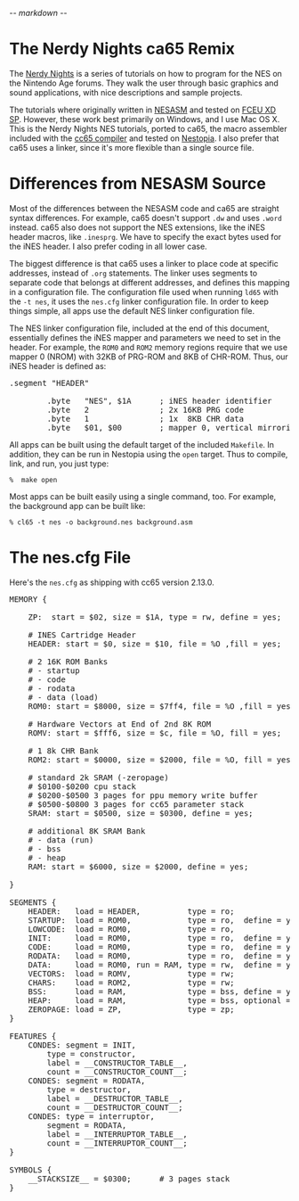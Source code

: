 -*- markdown -*-

The Nerdy Nights ca65 Remix
===========================

The [Nerdy Nights][nn] is a series of tutorials on how to program for the NES on the Nintendo Age forums.  They walk the user through basic graphics and sound applications, with nice descriptions and sample projects.

The tutorials where originally written in [NESASM][nesasm] and tested on [FCEU XD SP][fceuxdsp].  However, these work best primarily on Windows, and I use Mac OS X.  This is the Nerdy Nights NES tutorials, ported to ca65, the macro assembler included with the [cc65 compiler][cc65] and tested on [Nestopia][nestopia].  I also prefer that ca65 uses a linker, since it's more flexible than a single source file.

Differences from NESASM Source
==============================

Most of the differences between the NESASM code and ca65 are straight syntax differences.  For example, ca65 doesn't support `.dw` and uses `.word` instead.  ca65 also does not support the NES extensions, like the iNES header macros, like `.inesprg`.  We have to specify the exact bytes used for the iNES header.  I also prefer coding in all lower case.

The biggest difference is that ca65 uses a linker to place code at specific addresses, instead of `.org` statements.  The linker uses segments to separate code that belongs at different addresses, and defines this mapping in a configuration file.  The configuration file used when running `ld65` with the `-t nes`, it uses the `nes.cfg` linker configuration file.  In order to keep things simple, all apps use the default NES linker configuration file.

The NES linker configuration file, included at the end of this document, essentially defines the iNES mapper and parameters we need to set in the header.  For example, the `ROM0` and `ROM2` memory regions require that we use mapper 0 (NROM) with 32KB of PRG-ROM and 8KB of CHR-ROM.  Thus, our iNES header is defined as:

<pre>
.segment "HEADER"
        
        .byte   "NES", $1A      ; iNES header identifier
        .byte   2               ; 2x 16KB PRG code
        .byte   1               ; 1x  8KB CHR data
        .byte   $01, $00        ; mapper 0, vertical mirroring
</pre>

All apps can be built using the default target of the included `Makefile`.  In addition, they can be run in Nestopia using the `open` target.  Thus to compile, link, and run, you just type:

    %  make open

Most apps can be built easily using a single command, too.  For example, the background app can be built like:

    % cl65 -t nes -o background.nes background.asm

The nes.cfg File
================

Here's the `nes.cfg` as shipping with cc65 version 2.13.0.

<pre>
MEMORY {

    ZP:  start = $02, size = $1A, type = rw, define = yes;

    # INES Cartridge Header
    HEADER: start = $0, size = $10, file = %O ,fill = yes;

    # 2 16K ROM Banks
    # - startup
    # - code
    # - rodata
    # - data (load)
    ROM0: start = $8000, size = $7ff4, file = %O ,fill = yes, define = yes;

    # Hardware Vectors at End of 2nd 8K ROM
    ROMV: start = $fff6, size = $c, file = %O, fill = yes;

    # 1 8k CHR Bank
    ROM2: start = $0000, size = $2000, file = %O, fill = yes;

    # standard 2k SRAM (-zeropage)
    # $0100-$0200 cpu stack
    # $0200-$0500 3 pages for ppu memory write buffer
    # $0500-$0800 3 pages for cc65 parameter stack
    SRAM: start = $0500, size = $0300, define = yes;

    # additional 8K SRAM Bank
    # - data (run)
    # - bss
    # - heap
    RAM: start = $6000, size = $2000, define = yes;

}

SEGMENTS {
    HEADER:   load = HEADER,          type = ro;
    STARTUP:  load = ROM0,            type = ro,  define = yes;
    LOWCODE:  load = ROM0,            type = ro,                optional = yes;
    INIT:     load = ROM0,            type = ro,  define = yes, optional = yes;
    CODE:     load = ROM0,            type = ro,  define = yes;
    RODATA:   load = ROM0,            type = ro,  define = yes;
    DATA:     load = ROM0, run = RAM, type = rw,  define = yes;
    VECTORS:  load = ROMV,            type = rw;
    CHARS:    load = ROM2,            type = rw;
    BSS:      load = RAM,             type = bss, define = yes;
    HEAP:     load = RAM,             type = bss, optional = yes;
    ZEROPAGE: load = ZP,              type = zp;
}

FEATURES {
    CONDES: segment = INIT,
	    type = constructor,
	    label = __CONSTRUCTOR_TABLE__,
	    count = __CONSTRUCTOR_COUNT__;
    CONDES: segment = RODATA,
	    type = destructor,
	    label = __DESTRUCTOR_TABLE__,
	    count = __DESTRUCTOR_COUNT__;
    CONDES: type = interruptor,
	    segment = RODATA,
	    label = __INTERRUPTOR_TABLE__,
	    count = __INTERRUPTOR_COUNT__;
}

SYMBOLS {
    __STACKSIZE__ = $0300;  	# 3 pages stack
}
</pre>

[nn]: http://www.nintendoage.com/faq/nerdy_nights_out.html
[nesasm]: http://www.nespowerpak.com/nesasm/NESASM3.zip
[fceuxdsp]: http://www.the-interweb.com/serendipity/exit.php?url_id=627&entry_id=90
[cc65]: http://www.cc65.org/
[nestopia]: http://www.bannister.org/software/nestopia.htm
